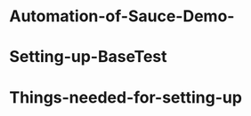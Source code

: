 # Automation-of-Sauce-Demo-
# Setting-up-BaseTest
# Things-needed-for-setting-up











































